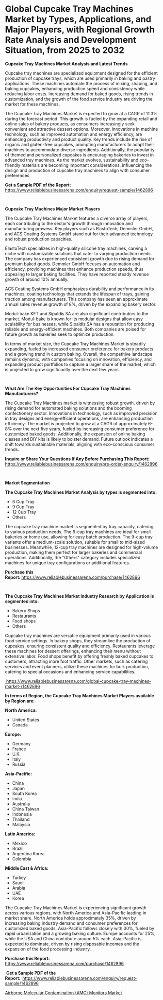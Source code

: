 <p><h1>Global Cupcake Tray Machines Market by Types, Applications, and Major Players, with Regional Growth Rate Analysis and Development Situation, from 2025 to 2032</h1></p><p><strong>Cupcake Tray Machines Market Analysis and Latest Trends</strong></p>
<p><p>Cupcake tray machines are specialized equipment designed for the efficient production of cupcake trays, which are used primarily in baking and pastry applications. These machines automate the process of mixing, shaping, and baking cupcakes, enhancing production speed and consistency while reducing labor costs. Increasing demand for baked goods, rising trends in customization, and the growth of the food service industry are driving the market for these machines.</p><p>The Cupcake Tray Machines Market is expected to grow at a CAGR of 11.3% during the forecast period. This growth is fueled by the expanding retail and online sales of bakery products, as consumers increasingly seek convenient and attractive dessert options. Moreover, innovations in machine technology, such as improved automation and energy efficiency, are enhancing productivity and product quality. Key trends include the rise of organic and gluten-free cupcakes, prompting manufacturers to adapt their machines to accommodate diverse ingredients. Additionally, the popularity of themed and personalized cupcakes is encouraging bakeries to invest in advanced tray machines. As the market evolves, sustainability and eco-friendly materials are becoming important considerations, influencing the design and production of cupcake tray machines to align with consumer preferences.</p></p>
<p><strong>Get a Sample PDF of the Report:&nbsp;</strong> <a href="https://www.reliablebusinessarena.com/enquiry/request-sample/1462896?utm_campaign=3558&utm_medium=2&utm_source=Github&utm_content=ia&utm_term=12042025&utm_id=cupcake-tray-machines">https://www.reliablebusinessarena.com/enquiry/request-sample/1462896</a></p>
<p>&nbsp;</p>
<p><strong>Cupcake Tray Machines Major Market Players</strong></p>
<p><p>The Cupcake Tray Machines Market features a diverse array of players, each contributing to the sector's growth through innovation and manufacturing prowess. Key players such as ElastoTech, Demmler GmbH, and ACS Coating Systems GmbH stand out for their advanced technology and robust production capacities.</p><p>ElastoTech specializes in high-quality silicone tray machines, carving a niche with customizable solutions that cater to varying production needs. The company has experienced consistent growth due to rising demand for premium baked goods. Demmler GmbH focuses on automation and efficiency, providing machines that enhance production speeds, thus appealing to larger baking facilities. They have reported steady revenue growth of around 10% annually.</p><p>ACS Coating Systems GmbH emphasizes durability and performance in its machines, coating technology that extends the lifespan of trays, gaining traction among manufacturers. This company has seen an approximate annual sales revenue growth of 8%, driven by the expanding bakery sector.</p><p>Modul-bake KFT and Sipaldis SA are also significant contributors to the market. Modul-bake is known for its modular designs that allow easy scalability for businesses, while Sipaldis SA has a reputation for producing reliable and energy-efficient machines. Both companies are poised for future growth as bakeries seek to optimize production.</p><p>In terms of market size, the Cupcake Tray Machines Market is steadily expanding, fueled by increased consumer preference for bakery products and a growing trend in custom baking. Overall, the competitive landscape remains dynamic, with companies focusing on innovation, efficiency, and expanding product portfolios to capture a larger share of the market, which is projected to grow significantly over the next few years.</p></p>
<p>&nbsp;</p>
<p><strong>What Are The Key Opportunities For Cupcake Tray Machines Manufacturers?</strong></p>
<p><p>The Cupcake Tray Machines market is witnessing robust growth, driven by rising demand for automated baking solutions and the booming confectionery sector. Innovations in technology, such as improved precision in tray designs and energy-efficient operations, are enhancing production efficiency. The market is projected to grow at a CAGR of approximately 6-8% over the next five years, fueled by increasing consumer preference for customized baked goods. Additionally, the expansion of online baking classes and DIY kits is likely to bolster demand. Future outlook indicates a shift towards sustainable materials, aligning with eco-conscious consumer trends.</p></p>
<p><strong>Inquire or Share Your Questions If Any Before Purchasing This Report:</strong> <a href="https://www.reliablebusinessarena.com/enquiry/pre-order-enquiry/1462896?utm_campaign=3558&utm_medium=2&utm_source=Github&utm_content=ia&utm_term=12042025&utm_id=cupcake-tray-machines">https://www.reliablebusinessarena.com/enquiry/pre-order-enquiry/1462896</a></p>
<p>&nbsp;</p>
<p><strong>Market Segmentation</strong></p>
<p><strong>The Cupcake Tray Machines Market Analysis by types is segmented into:</strong></p>
<p><ul><li>6 Cup Tray</li><li>9 Cup Tray</li><li>12 Cup Tray</li><li>Others</li></ul></p>
<p><p>The cupcake tray machine market is segmented by tray capacity, catering to various production needs. The 6-cup tray machines are ideal for small bakeries or home use, allowing for easy batch production. The 9-cup tray variants offer a medium-scale solution, suitable for small to mid-sized businesses. Meanwhile, 12-cup tray machines are designed for high-volume production, making them perfect for larger bakeries and commercial operations. Additionally, the "Others" category includes specialized machines for unique tray configurations or additional features.</p></p>
<p><strong>Purchase this Report:&nbsp;</strong><a href="https://www.reliablebusinessarena.com/purchase/1462896?utm_campaign=3558&utm_medium=2&utm_source=Github&utm_content=ia&utm_term=12042025&utm_id=cupcake-tray-machines">https://www.reliablebusinessarena.com/purchase/1462896</a></p>
<p>&nbsp;</p>
<p><strong>The Cupcake Tray Machines Market Industry Research by Application is segmented into:</strong></p>
<p><ul><li>Bakery Shops</li><li>Restaurants</li><li>Food shops</li><li>Others</li></ul></p>
<p><p>Cupcake tray machines are versatile equipment primarily used in various food service settings. In bakery shops, they streamline the production of cupcakes, ensuring consistent quality and efficiency. Restaurants leverage these machines for dessert offerings, enhancing their menu without extensive labor. Food shops benefit by offering freshly baked cupcakes to customers, attracting more foot traffic. Other markets, such as catering services and event planners, utilize these machines for bulk production, catering to special occasions and enhancing service capabilities.</p></p>
<p><a href="https://www.reliablebusinessarena.com/global-cupcake-tray-machines-market-r1462896?utm_campaign=3558&utm_medium=2&utm_source=Github&utm_content=ia&utm_term=12042025&utm_id=cupcake-tray-machines">&nbsp;https://www.reliablebusinessarena.com/global-cupcake-tray-machines-market-r1462896</a></p>
<p><strong>In terms of Region, the Cupcake Tray Machines Market Players available by Region are:</strong></p>
<p>
    <p> <strong> North America: </strong>
        <ul>
            <li>United States</li>
            <li>Canada</li>
        </ul>
        </p> 
    <p> <strong> Europe: </strong>
        <ul>
            <li>Germany</li>
            <li>France</li>
            <li>U.K.</li>
            <li>Italy</li>
            <li>Russia</li>
        </ul>
        </p> 
    <p> <strong> Asia-Pacific: </strong>
        <ul>
            <li>China</li>
            <li>Japan</li>
            <li>South Korea</li>
            <li>India</li>
            <li>Australia</li>
            <li>China Taiwan</li>
            <li>Indonesia</li>
            <li>Thailand</li>
            <li>Malaysia</li>
        </ul>
        </p> 
    <p> <strong> Latin America: </strong>
        <ul>
            <li>Mexico</li>
            <li>Brazil</li>
            <li>Argentina Korea</li>
            <li>Colombia</li>
        </ul>
        </p> 
    <p> <strong> Middle East & Africa: </strong>
        <ul>
            <li>Turkey</li>
            <li>Saudi</li>
            <li>Arabia</li>
            <li>UAE</li>
            <li>Korea</li>
        </ul>
    </p>
    </p>
<p><p>The Cupcake Tray Machines Market is experiencing significant growth across various regions, with North America and Asia-Pacific leading in market share. North America holds approximately 35%, driven by increasing baking industry demand and consumer preferences for customized baked goods. Asia-Pacific follows closely with 30%, fueled by rapid urbanization and a growing baking culture. Europe accounts for 25%, while the USA and China contribute around 5% each. Asia-Pacific is expected to dominate, driven by rising disposable incomes and the expansion of the food processing industry.</p></p>
<p><strong>Purchase this Report: </strong><a href="https://www.reliablebusinessarena.com/purchase/1462896?utm_campaign=3558&utm_medium=2&utm_source=Github&utm_content=ia&utm_term=12042025&utm_id=cupcake-tray-machines">https://www.reliablebusinessarena.com/purchase/1462896</a></p>
<p>&nbsp;<strong>Get a Sample PDF of the Report:&nbsp;&nbsp;</strong><a href="https://www.reliablebusinessarena.com/enquiry/request-sample/1462896?utm_campaign=3558&utm_medium=2&utm_source=Github&utm_content=ia&utm_term=12042025&utm_id=cupcake-tray-machines">https://www.reliablebusinessarena.com/enquiry/request-sample/1462896</a></p>
<p><strong></strong></p>
<p><p><a href="https://github.com/ioniafidian4/Market-Research-Report-List-1/blob/main/airborne-molecular-contamination-amc-monitors-market.md?utm_campaign=3558&utm_medium=2&utm_source=Github&utm_content=ia&utm_term=12042025&utm_id=cupcake-tray-machines">Airborne Molecular Contamination (AMC) Monitors Market</a></p></p>